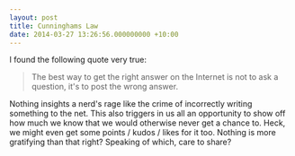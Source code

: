 ```yaml
---
layout: post
title: Cunninghams Law
date: 2014-03-27 13:26:56.000000000 +10:00
---
```

I found the following quote very true:
> The best way to get the right answer on the Internet is not to ask a question, it's to post the wrong answer.

Nothing insights a nerd's rage like the crime of incorrectly writing something to the net. This also triggers in us all an opportunity to show off how much we know that we would otherwise never get a chance to. Heck, we might even get some points / kudos / likes for it too. Nothing is more gratifying than that right? Speaking of which, care to share?
